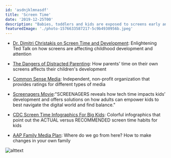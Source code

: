 ```yaml
---
id: 'asdnjklmnasdf'
title: 'Screen Time'
date: '2019-12-25T00'
description: "Babies, toddlers and kids are exposed to screens early and often, and I'm concerned that this is negatively affecting their growth, development, attention span, and sleep. It also affects their relationships with loved ones and their ability to interact with their peers."
featuredImage: './photo-1576633587217-5c9b4930956b.jpeg'
---
```


* [Dr. Dimitri Christakis on Screen Time and Development](https://www.youtube.com/watch?v=BoT7qH_uVNo): Enlightening Ted Talk on how screens are affecting childhood development and attention

* [The Dangers of Distracted Parenting](https://www.theatlantic.com/magazine/archive/2018/07/the-dangers-of-distracted-parenting/561752/): How parents' time on their own screens affects their children's development

* [Common Sense Media](https://www.commonsensemedia.org/): Independent, non-profit organization that provides ratings for different types of media

* [Screenagers Movie](https://www.screenagersmovie.com/):"SCREENAGERS reveals how tech time impacts kids’ development and offers solutions on how adults can empower kids to best navigate the digital world and find balance."

* [CDC Screen Time Infographics For Big Kids](https://www.cdc.gov/nccdphp/dnpao/multimedia/infographics/getmoving.html): Colorful infographics that point out the ACTUAL versus RECOMMENDED screen time habits for kids 

* [AAP Family Media Plan](https://www.healthychildren.org/English/media/Pages/default.aspx): Where do we go from here? How to make changes in your own family

![alttext](https://blog.chocchildrens.org/wp-content/uploads/2016/12/Screen-time-graphic-768x1015.jpg)

